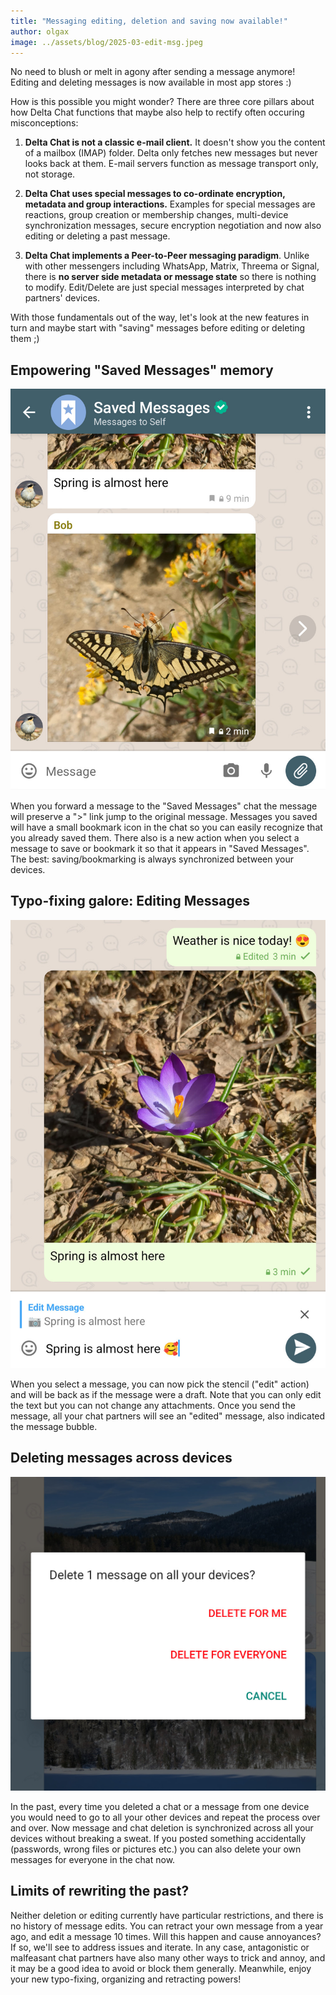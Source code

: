 ```yaml
---
title: "Messaging editing, deletion and saving now available!"
author: olgax
image: ../assets/blog/2025-03-edit-msg.jpeg
---
```


No need to blush or melt in agony after sending a message anymore!
Editing and deleting messages is now available in most app stores :) 

How is this possible you might wonder? 
There are three core pillars about how Delta Chat functions 
that maybe also help to rectify often occuring misconceptions: 

1. **Delta Chat is not a classic e-mail client.**
   It doesn't show you the content of a mailbox (IMAP) folder. 
   Delta only fetches new messages but never looks back at them. 
   E-mail servers function as message transport only, not storage. 

2. **Delta Chat uses special messages to co-ordinate encryption, metadata and group interactions.**
   Examples for special messages are reactions, group creation or membership changes, 
   multi-device synchronization messages, secure encryption negotiation 
   and now also editing or deleting a past message. 

3. **Delta Chat implements a Peer-to-Peer messaging paradigm**. 
   Unlike with other messengers including WhatsApp, Matrix, Threema or Signal, 
   there is **no server side metadata or message state** so there is nothing to modify.
   Edit/Delete are just special messages interpreted by chat partners' devices. 
   
With those fundamentals out of the way, let's look at the new features in turn
and maybe start with "saving" messages before editing or deleting them ;) 


## Empowering "Saved Messages" memory 

![screenshot showing the new Saved Messages chat feature](../assets/blog/2025-03-saved-msgs-v2.jpeg)

When you forward a message to the "Saved Messages" chat
the message will preserve a ">" link jump to the original message.
Messages you saved will have a small bookmark icon in the chat 
so you can easily recognize that you already saved them.
There also is a new action when you select a message 
to save or bookmark it so that it appears in "Saved Messages". 
The best: saving/bookmarking is always synchronized between your devices. 

## Typo-fixing galore: Editing Messages

![screenshot showing the new edit message feature](../assets/blog/2025-03-edit-msg.jpeg)

When you select a message, you can now pick the stencil ("edit" action)
and will be back as if the message were a draft. 
Note that you can only edit the text but you can not change any attachments. 
Once you send the message, all your chat partners will see an "edited" message,
also indicated the message bubble. 

## Deleting messages across devices 

![screenshot showing the new "delete for everyone" feature](../assets/blog/2025-03-delete-msg-for-all.jpeg)

In the past, every time you deleted a chat or a message from one device 
you would need to go to all your other devices and repeat the process over and over.
Now message and chat deletion is synchronized across all your devices without breaking a sweat.
If you posted something accidentally (passwords, wrong files or pictures etc.) 
you can also delete your own messages for everyone in the chat now. 

## Limits of rewriting the past? 

Neither deletion or editing currently have particular restrictions,
and there is no history of message edits. 
You can retract your own message from a year ago,
and edit a message 10 times. 
Will this happen and cause annoyances? 
If so, we'll see to address issues and iterate. 
In any case, antagonistic or malfeasant chat partners have also many other ways 
to trick and annoy, and it may be a good idea to avoid or block them generally.
Meanwhile, enjoy your new typo-fixing, organizing and retracting powers!
